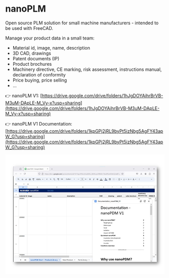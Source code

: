 # nanoPLM
Open source PLM solution for small machine manufacturers - intended to be used with FreeCAD.

Manage your product data in a small team:
- Material id, image, name, description
- 3D CAD, drawings
- Patent documents (IP)
- Product brochures
- Machinery directive, CE marking, risk assessment, instructions manual, declaration of conformity
- Price buying, price selling
- ...


:point_right: nanoPLM V1: [https://drive.google.com/drive/folders/1hJgDOYAihrBrVB-M3uM-DApLE-M_Vy-x?usp=sharing](https://drive.google.com/drive/folders/1hJgDOYAihrBrVB-M3uM-DApLE-M_Vy-x?usp=sharing)

:point_right: nanoPLM V1 Documentation: [https://drive.google.com/drive/folders/1kpGPj2jRL9byPt5izNbg5AgFY43apW_G?usp=sharing](https://drive.google.com/drive/folders/1kpGPj2jRL9byPt5izNbg5AgFY43apW_G?usp=sharing)

![nanoplm-open-source-plm-freecad.png](nanoplm-open-source-plm-freecad.png)
